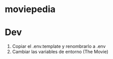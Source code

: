 # moviepedia

# Dev

1. Copiar el .env.template y renombrarlo a .env
2. Cambiar las variables de entorno (The Movie)
